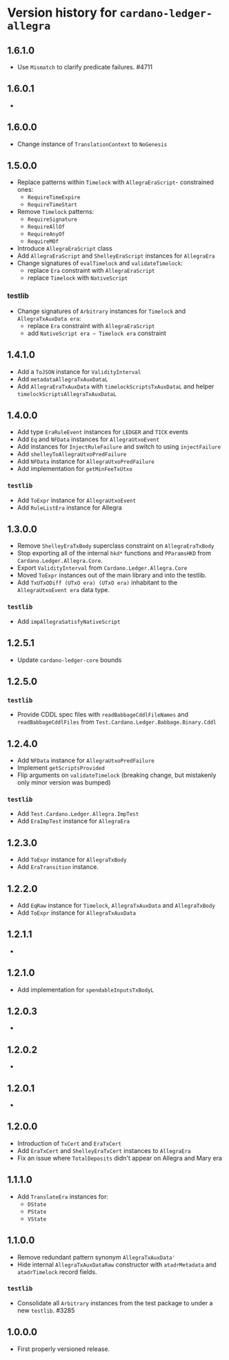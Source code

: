 # Version history for `cardano-ledger-allegra`

## 1.6.1.0

* Use `Mismatch` to clarify predicate failures. #4711

## 1.6.0.1

*

## 1.6.0.0

* Change instance of `TranslationContext` to `NoGenesis`

## 1.5.0.0

* Replace patterns within `Timelock` with `AllegraEraScript`- constrained ones:
  * `RequireTimeExpire`
  * `RequireTimeStart`
* Remove `Timelock` patterns:
  * `RequireSignature`
  * `RequireAllOf`
  * `RequireAnyOf`
  * `RequireMOf`
* Introduce `AllegraEraScript` class
* Add `AllegraEraScript` and `ShelleyEraScript` instances for `AllegraEra`
* Change signatures of `evalTimelock` and `validateTimelock`:
  * replace `Era` constraint with `AllegraEraScript`
  * replace `Timelock` with `NativeScript`

### testlib

* Change signatures of `Arbitrary` instances for `Timelock` and `AllegraTxAuxData era`:
  * replace `Era` constraint with `AllegraEraScript`
  * add `NativeScript era ~ Timelock era` constraint

## 1.4.1.0

* Add a `ToJSON` instance for `ValidityInterval`
* Add `metadataAllegraTxAuxDataL`
* Add `AllegraEraTxAuxData` with `timelockScriptsTxAuxDataL` and helper
  `timelockScriptsAllegraTxAuxDataL`

## 1.4.0.0

* Add type `EraRuleEvent` instances for `LEDGER` and `TICK` events
* Add `Eq` and `NFData` instances for `AllegraUtxoEvent`
* Add instances for `InjectRuleFailure` and switch to using `injectFailure`
* Add `shelleyToAllegraUtxoPredFailure`
* Add `NFData` instance for `AllegraUtxoPredFailure`
* Add implementation for `getMinFeeTxUtxo`

### `testlib`

* Add `ToExpr` instance for `AllegraUtxoEvent`
* Add `RuleListEra` instance for Allegra

## 1.3.0.0

* Remove `ShelleyEraTxBody` superclass constraint on `AllegraEraTxBody`
* Stop exporting all of the internal `hkd*` functions and `PParamsHKD` from
  `Cardano.Ledger.Allegra.Core`.
* Export `ValidityInterval` from `Cardano.Ledger.Allegra.Core`
* Moved `ToExpr` instances out of the main library and into the testlib.
* Add `TxUTxODiff (UTxO era) (UTxO era)` inhabitant to the `AllegraUtxoEvent era` data type.

### `testlib`

* Add `impAllegraSatisfyNativeScript`

## 1.2.5.1

* Update `cardano-ledger-core` bounds

## 1.2.5.0

### `testlib`

* Provide CDDL spec files with `readBabbageCddlFileNames` and `readBabbageCddlFiles` from
  `Test.Cardano.Ledger.Babbage.Binary.Cddl`

## 1.2.4.0

* Add `NFData` instance for `AllegraUtxoPredFailure`
* Implement `getScriptsProvided`
* Flip arguments on `validateTimelock` (breaking change, but mistakenly only minor version
  was bumped)

### `testlib`

* Add `Test.Cardano.Ledger.Allegra.ImpTest`
* Add `EraImpTest` instance for `AllegraEra`

## 1.2.3.0

* Add `ToExpr` instance for `AllegraTxBody`
* Add `EraTransition` instance.

## 1.2.2.0

* Add `EqRaw` instance for `Timelock`, `AllegraTxAuxData` and `AllegraTxBody`
* Add `ToExpr` instance for `AllegraTxAuxData`

## 1.2.1.1

*

## 1.2.1.0

* Add implementation for `spendableInputsTxBodyL`

## 1.2.0.3

*

## 1.2.0.2

*

## 1.2.0.1

*

## 1.2.0.0

* Introduction of `TxCert` and `EraTxCert`
* Add `EraTxCert` and `ShelleyEraTxCert` instances to `AllegraEra`
* Fix an issue where `TotalDeposits` didn't appear on Allegra and Mary era

## 1.1.1.0

* Add `TranslateEra` instances for:
  * `DState`
  * `PState`
  * `VState`

## 1.1.0.0

* Remove redundant pattern synonym `AllegraTxAuxData'`
* Hide internal `AllegraTxAuxDataRaw` constructor with `atadrMetadata` and `atadrTimelock`
  record fields.

### `testlib`

* Consolidate all `Arbitrary` instances from the test package to under a new `testlib`. #3285

## 1.0.0.0

* First properly versioned release.
